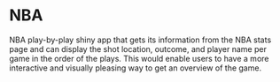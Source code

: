 # NBA
NBA play-by-play shiny app that gets its information from the NBA stats page and can display the shot location, outcome, and player name per game in the order of the plays. This would enable users to have a more interactive and visually pleasing way to get an overview of the game.
